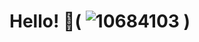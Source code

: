 # Hello! 👋( ![10684103](https://github.com/user-attachments/assets/2358977c-7070-47a9-9013-aac02127e84c) )
